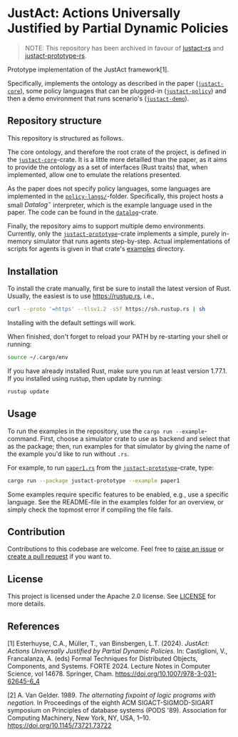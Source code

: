 # JustAct: Actions Universally Justified by Partial Dynamic Policies

> NOTE: This repository has been archived in favour of [justact-rs](https://github.com/Lut99/justact-rs) and [justact-prototype-rs](https://github.com/Lut99/justact-prototype-rs).

Prototype implementation of the JustAct framework[1].

Specifically, implements the ontology as described in the paper ([`justact-core`](./justact-core/)), some policy languages that can be plugged-in ([`justact-policy`](./justact-policy/)) and then a demo environment that runs scenario's ([`justact-demo`](./justact-demo/)).


## Repository structure
This repository is structured as follows.

The core ontology, and therefore the root crate of the project, is defined in the [`justact-core`](./justact-core/)-crate. It is a little more detailled than the paper, as it aims to provide the ontology as a set of interfaces (Rust traits) that, when implemented, allow one to emulate the relations presented.

As the paper does not specify policy languages, some languages are implemented in the [`policy-langs/`](./policy-langs/)-folder. Specifically, this project hosts a small $Datalog^\neg$ interpreter, which is the example language used in the paper. The code can be found in the [`datalog`](./policy-langs/datalog/)-crate.

Finally, the repository aims to support multiple demo environments. Currently, only the [`justact-prototype`](./justact-proto/)-crate implements a simple, purely in-memory simulator that runs agents step-by-step. Actual implementations of scripts for agents is given in that crate's [examples](./justact-proto/examples/) directory.


## Installation
To install the crate manually, first be sure to install the latest version of Rust. Usually, the easiest is to use <https://rustup.rs>, i.e.,
```bash
curl --proto '=https' --tlsv1.2 -sSf https://sh.rustup.rs | sh
```
Installing with the default settings will work.

When finished, don't forget to reload your PATH by re-starting your shell or running:
```bash
source ~/.cargo/env
```

If you have already installed Rust, make sure you run at least version 1.77.1. If you installed using rustup, then update by running:
```bash
rustup update
```


## Usage
To run the examples in the repository, use the `cargo run --example`-command. First, choose a simulator crate to use as backend and select that as the package; then, run examples for that simulator by giving the name of the example you'd like to run without `.rs`.

For example, to run [`paper1.rs`](./justact-proto/examples/paper1.rs) from the [`justact-prototype`](./justact-proto/)-crate, type:
```bash
cargo run --package justact-prototype --example paper1
```

Some examples require specific features to be enabled, e.g., use a specific language. See the README-file in the examples folder for an overview, or simply check the topmost error if compiling the file fails.


## Contribution
Contributions to this codebase are welcome. Feel free to [raise an issue](https://github.com/Lut99/just-act/issues) or [create a pull request](https://github.com/Lut99/just-act/pulls) if you want to.


## License
This project is licensed under the Apache 2.0 license. See [LICENSE](./LICENSE) for more details.


## References
[1] Esterhuyse, C.A., Müller, T., van Binsbergen, L.T. (2024). _JustAct: Actions Universally Justified by Partial Dynamic Policies._ In: Castiglioni, V., Francalanza, A. (eds) Formal Techniques for Distributed Objects, Components, and Systems. FORTE 2024. Lecture Notes in Computer Science, vol 14678. Springer, Cham. <https://doi.org/10.1007/978-3-031-62645-6_4>

[2] A. Van Gelder. 1989. _The alternating fixpoint of logic programs with negation._ In Proceedings of the eighth ACM SIGACT-SIGMOD-SIGART symposium on Principles of database systems (PODS '89). Association for Computing Machinery, New York, NY, USA, 1–10. <https://doi.org/10.1145/73721.73722>
